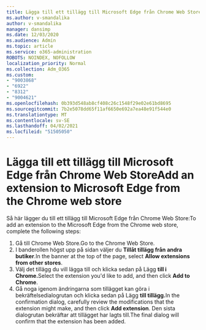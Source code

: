 ```yaml
---
title: Lägga till ett tillägg till Microsoft Edge från Chrome Web Store
ms.author: v-smandalika
author: v-smandalika
manager: dansimp
ms.date: 12/03/2020
ms.audience: Admin
ms.topic: article
ms.service: o365-administration
ROBOTS: NOINDEX, NOFOLLOW
localization_priority: Normal
ms.collection: Adm_O365
ms.custom:
- "9003868"
- "6922"
- "8312"
- "9004621"
ms.openlocfilehash: 0b393d548ab8cf408c26c1548f29e02e61bd8695
ms.sourcegitcommit: 7b2e5078dd65f11af6650e692a7ea48e91f544e0
ms.translationtype: MT
ms.contentlocale: sv-SE
ms.lasthandoff: 04/02/2021
ms.locfileid: "51505050"
---
```

# <a name="add-an-extension-to-microsoft-edge-from-the-chrome-web-store"></a><span data-ttu-id="8bb71-102">Lägga till ett tillägg till Microsoft Edge från Chrome Web Store</span><span class="sxs-lookup"><span data-stu-id="8bb71-102">Add an extension to Microsoft Edge from the Chrome web store</span></span>

<span data-ttu-id="8bb71-103">Så här lägger du till ett tillägg till Microsoft Edge från Chrome Web Store:</span><span class="sxs-lookup"><span data-stu-id="8bb71-103">To add an extension to the Microsoft Edge from the Chrome web store, complete the following steps:</span></span>

1. <span data-ttu-id="8bb71-104">Gå till Chrome Web Store.</span><span class="sxs-lookup"><span data-stu-id="8bb71-104">Go to the Chrome Web Store.</span></span>
2. <span data-ttu-id="8bb71-105">I banderollen högst upp på sidan väljer du **Tillåt tillägg från andra butiker**.</span><span class="sxs-lookup"><span data-stu-id="8bb71-105">In the banner at the top of the page, select **Allow extensions from other stores**.</span></span>
3. <span data-ttu-id="8bb71-106">Välj det tillägg du vill lägga till och klicka sedan på Lägg **till i Chrome.**</span><span class="sxs-lookup"><span data-stu-id="8bb71-106">Select the extension you'd like to add, and then click **Add to Chrome**.</span></span>
4. <span data-ttu-id="8bb71-107">Gå noga igenom ändringarna som tillägget kan göra i bekräftelsedialogrutan och klicka sedan på Lägg **till tillägg.**</span><span class="sxs-lookup"><span data-stu-id="8bb71-107">In the confirmation dialog, carefully review the modifications that the extension might make, and then click **Add extension**.</span></span>
<span data-ttu-id="8bb71-108">Den sista dialogrutan bekräftar att tillägget har lagts till.</span><span class="sxs-lookup"><span data-stu-id="8bb71-108">The final dialog will confirm that the extension has been added.</span></span>